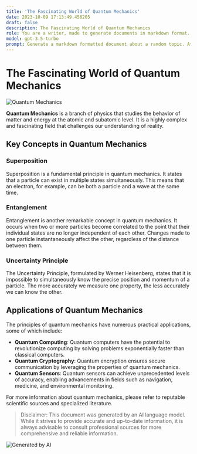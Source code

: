 ```yaml
---
title: 'The Fascinating World of Quantum Mechanics'
date: 2023-10-09 17:13:49.458205
draft: false
description: The Fascinating World of Quantum Mechanics
role: You are a writer, made to generate documents in markdown format. It is very important that all of the documents you generate are in valid markdown format.
model: gpt-3.5-turbo
prompt: Generate a markdown formatted document about a random topic. At the bottom, include a disclaimer explaining that the document was generated by you. The first line of the document should be the title. Make sure that the entire document is in proper markdown format, using a mix of various tags to make the document visually appealing.
---
```


# The Fascinating World of Quantum Mechanics

![Quantum Mechanics](https://www.example.com/quantum-mechanics.jpg)

**Quantum Mechanics** is a branch of physics that studies the behavior of matter and energy at the atomic and subatomic level. It is a highly complex and fascinating field that challenges our understanding of reality. 

## Key Concepts in Quantum Mechanics

### Superposition

Superposition is a fundamental principle in quantum mechanics. It states that a particle can exist in multiple states simultaneously. This means that an electron, for example, can be both a particle and a wave at the same time.

### Entanglement

Entanglement is another remarkable concept in quantum mechanics. It occurs when two or more particles become correlated to the point that their individual states are no longer independent of each other. Changes made to one particle instantaneously affect the other, regardless of the distance between them.

### Uncertainty Principle

The Uncertainty Principle, formulated by Werner Heisenberg, states that it is impossible to simultaneously know the precise position and momentum of a particle. The more accurately we measure one property, the less accurately we can know the other.

## Applications of Quantum Mechanics

The principles of quantum mechanics have numerous practical applications, some of which include:

- **Quantum Computing**: Quantum computers have the potential to revolutionize computing by solving problems exponentially faster than classical computers.
- **Quantum Cryptography**: Quantum encryption ensures secure communication by leveraging the properties of quantum mechanics.
- **Quantum Sensors**: Quantum sensors can achieve unprecedented levels of accuracy, enabling advancements in fields such as navigation, medicine, and environmental monitoring.

For more information about quantum mechanics, please refer to reputable scientific sources and specialized literature.

> Disclaimer: This document was generated by an AI language model. While it strives to provide accurate and up-to-date information, it is always advisable to consult professional sources for more comprehensive and reliable information.

![Generated by AI](https://www.example.com/generated-by-ai.png)